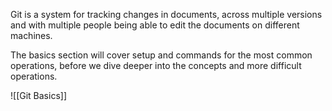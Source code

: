 Git is a system for tracking changes in documents, across multiple versions and with multiple people being able to edit the documents on different machines.

The basics section will cover setup and commands for the most common operations, before we dive deeper into the concepts and more difficult operations.

![[Git Basics]]